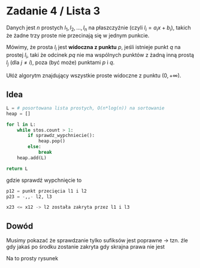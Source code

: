 # Zadanie 4 / Lista 3

Danych jest $n$ prostych $l_1, l_2, ..., l_n$ na płaszczyźnie (czyli $l_i = a_i x + b_i$), takich że żadne trzy proste nie przecinają się w jednym punkcie.  

Mówimy, że prosta $l_i$ jest **widoczna z punktu** $p$, jeśli istnieje punkt $q$ na prostej $l_i$, taki że odcinek $pq$ nie ma wspólnych punktów z żadną inną prostą $l_j$ (dla $j \ne i$), poza (być może) punktami $p$ i $q$.

Ułóż algorytm znajdujący wszystkie proste widoczne z punktu $(0, +∞)$.

## Idea


```py
L = # posortowana lista prostych, O(n*log(n)) na sortowanie
heap = []

for l in L:
    while stos.count > 1:
        if sprawdz_wypchniecie():
            heap.pop()
        else:
            break
    heap.add(L)

return L
```

gdzie sprawdź wypchnięcie to

```py
p12 = punkt przecięcia l1 i l2
p23 = -,,- l2, l3

x23 <= x12 -> l2 została zakryta przez l1 i l3
```

## Dowód

Musimy pokazać że sprawdzanie tylko sufiksów jest poprawne -> tzn. źle gdy jakaś po środku zostanie zakryta gdy skrajna prawa nie jest

Na to prosty rysunek